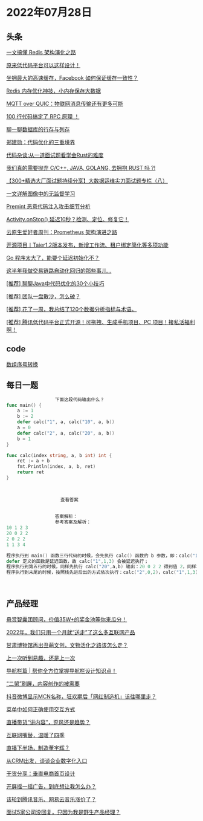 # 2022年07月28日
## 头条

[一文搞懂 Redis 架构演化之路](https://toutiao.io/k/cwwpjem)

[原来低代码平台可以这样设计！](https://toutiao.io/k/d4dofn0)

[坐拥最大的高速缓存，Facebook 如何保证缓存一致性？](https://toutiao.io/k/93fubbq)

[Redis 内存优化神技，小内存保存大数据](https://toutiao.io/k/u7j6uun)

[MQTT over QUIC：物联网消息传输还有更多可能](https://toutiao.io/k/9tw1pqf)

[100 行代码搞定了 RPC 原理 ！](https://toutiao.io/k/c7jmqc1)

[聊一聊数据库的行存与列存](https://toutiao.io/k/qhft99i)

[郑建勋：代码优化的三重境界](https://toutiao.io/k/6eobfqp)

[代码杂谈:从一道面试题看学会Rust的难度](https://toutiao.io/k/xhuqr2c)

[我们真的需要抛弃 C/C++, JAVA, GOLANG, 去拥抱 RUST 吗 ?!](https://toutiao.io/k/vv1qk1a)

[【300+精选大厂面试题持续分享】大数据运维尖刀面试题专栏（八）](https://toutiao.io/k/2g8u2fa)

[一文详解图像中的无监督学习](https://toutiao.io/k/2arzcsm)

[Premint 恶意代码注入攻击细节分析](https://toutiao.io/k/gffxt2o)

[Activity.onStop() 延迟10秒？检测、定位、修复它！](https://toutiao.io/k/bgqqwou)

[云原生爱好者周刊：Prometheus 架构演进之路](https://toutiao.io/k/ykcn7cg)

[开源项目丨Taier1.2版本发布，新增工作流、租户绑定简化等多项功能](https://toutiao.io/k/7ay1sj5)

[Go 程序太大了，能要个延迟初始化不？](https://toutiao.io/k/9d1mxxm)

[这半年我做交易链路自动化回归的那些事儿...](https://toutiao.io/k/drxo0b6)

[[推荐] 聊聊Java中代码优化的30个小技巧](https://toutiao.io/k/jv8g1r6)

[[推荐] 团队一盘散沙，怎么破？](https://toutiao.io/k/kdzpdh5)

[[推荐] 花了一周，我总结了120个数据分析指标与术语。](https://toutiao.io/k/9pzybmk)

[[推荐] 腾讯低代码平台正式开源！可拖拽、生成手机项目、PC 项目！接私活福利啊！](https://toutiao.io/k/8oqx21m)



## code

[数组序号转换](https://leetcode.cn/problems/rank-transform-of-an-array)



## 每日一题

```go
                  下面这段代码输出什么？
func main() {
	a := 1
	b := 2
	defer calc("1", a, calc("10", a, b))
	a = 0
	defer calc("2", a, calc("20", a, b))
	b = 1
}

func calc(index string, a, b int) int {
	ret := a + b
	fmt.Println(index, a, b, ret)
	return ret
}


                  
                    查看答案
                  
                
                  答案解析：
                  参考答案及解析：
10 1 2 3
20 0 2 2
2 0 2 2
1 1 3 4

程序执行到 main() 函数三行代码的时候，会先执行 calc() 函数的 b 参数，即：calc("10",a,b)，输出：10 1 2 3，得到值 3，因为
defer 定义的函数是延迟函数，故 calc("1",1,3) 会被延迟执行；
程序执行到第五行的时候，同样先执行 calc("20",a,b) 输出：20 0 2 2 得到值 2，同样将 calc("2",0,2) 延迟执行；
程序执行到末尾的时候，按照栈先进后出的方式依次执行：calc("2",0,2)，calc("1",1,3)，则就依次输出：2 0 2 2，1 1 3 4。

                
```


## 产品经理

[悬赏智囊团顾问，价值35W+的奖金池等你来瓜分！](https://www.woshipm.com/open/5538166.html)

[2022年，我们只用一个月就“送走”了这么多互联网产品](https://www.woshipm.com/it/5542819.html)

[甘肃博物馆再出丑萌文创，文物活化之路该怎么走？](https://www.woshipm.com/marketing/5542456.html)

[上一次听到易趣，还是上一次](https://www.woshipm.com/it/5542706.html)

[导航栏篇 | 帮你全方位掌握导航栏设计知识点！](https://www.woshipm.com/ucd/5542172.html)

[“二舅”刷屏，内容创作的被需要](https://www.woshipm.com/operate/5542421.html)

[抖音微博显示MCN名称，狂欢期后「网红制造机」该往哪里走？](https://www.woshipm.com/it/5542820.html)

[菜单中如何正确使用交互方式](https://www.woshipm.com/pd/5540976.html)

[直播带货“讲内容”，歪风还是趋势？](https://www.woshipm.com/marketing/5542733.html)

[互联网嘴替，温暖了四季](https://www.woshipm.com/it/5542423.html)

[直播下半场，制造董宇辉？](https://www.woshipm.com/it/5542677.html)

[从CRM出发，谈谈企业数字化入口](https://www.woshipm.com/marketing/5541600.html)

[干货分享：垂直电商首页设计](https://www.woshipm.com/pd/5538225.html)

[开屏摇一摇广告，到底想让我怎么办？](https://www.woshipm.com/evaluating/5541697.html)

[该轮到腾讯音乐、网易云音乐涨价了？](https://www.woshipm.com/it/5541608.html)

[面试5家公司没回复，只因为我是野生产品经理？](https://www.woshipm.com/online/5542598.html)


